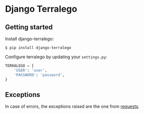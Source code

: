 # Django Terralego

## Getting started

Install django-terralego:

```shell
$ pip install django-terralego
```

Configure terralego by updating your `settings.py`:

```python
TERRALEGO = {
    'USER': 'user',
    'PASSWORD': 'password',
}
```


## Exceptions

In case of errors, the exceptions raised are the one from [requests](http://docs.python-requests.org/en/master/user/quickstart/#errors-and-exceptions).